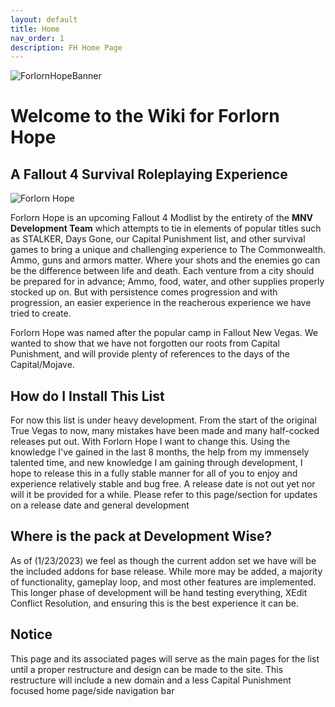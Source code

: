 ```yaml
---
layout: default
title: Home
nav_order: 1
description: FH Home Page
---
```


![ForlornHopeBanner](https://user-images.githubusercontent.com/112358568/211723785-e572eaa6-e53f-477d-95b7-af3a6a7d0759.png)


# **Welcome to the Wiki for Forlorn Hope**
## **A Fallout 4 Survival Roleplaying Experience**

![Forlorn Hope](https://user-images.githubusercontent.com/112358568/214197288-fa8b4420-2f44-4246-9107-27d0fbb2f1ec.png)

Forlorn Hope is an upcoming Fallout 4 Modlist by the entirety of the **MNV Development Team** which attempts to tie in elements of popular titles such as STALKER, Days Gone, our Capital Punishment list, and other survival games to bring a unique and challenging experience to The Commonwealth. Ammo, guns and armors matter. Where your shots and the enemies go can be the difference between life and death. Each venture from a city should be prepared for in advance; Ammo, food, water, and other supplies properly stocked up on. But with persistence comes progression and with progression, an easier experience in the reacherous experience we have tried to create.

Forlorn Hope was named after the popular camp in Fallout New Vegas. We wanted to show that we have not forgotten our roots from Capital Punishment, and will provide plenty of references to the days of the Capital/Mojave. 

## **How do I Install This List**

For now this list is under heavy development. From the start of the original True Vegas to now, many mistakes have been made and many half-cocked releases put out. With Forlorn Hope I want to change this. Using the knowledge I've gained in the last 8 months, the help from my immensely talented time, and new knowledge I am gaining through development, I hope to release this in a fully stable manner for all of you to enjoy and experience relatively stable and bug free. A release date is not out yet nor will it be provided for a while. Please refer to this page/section for updates on a release date and general development

## **Where is the pack at Development Wise?**

As of (1/23/2023) we feel as though the current addon set we have will be the included addons for base release. While more may be added, a majority of functionality, gameplay loop, and most other features are implemented. This longer phase of development will be hand testing everything, XEdit Conflict Resolution, and ensuring this is the best experience it can be.

## **Notice**

This page and its associated pages will serve as the main pages for the list until a proper restructure and design can be made to the site. This restructure will include a new domain and a less Capital Punishment focused home page/side navigation bar
